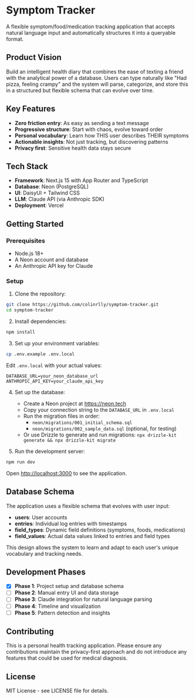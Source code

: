 # Symptom Tracker

A flexible symptom/food/medication tracking application that accepts natural language input and automatically structures it into a queryable format.

## Product Vision

Build an intelligent health diary that combines the ease of texting a friend with the analytical power of a database. Users can type naturally like "Had pizza, feeling crampy" and the system will parse, categorize, and store this in a structured but flexible schema that can evolve over time.

## Key Features

- **Zero friction entry**: As easy as sending a text message
- **Progressive structure**: Start with chaos, evolve toward order
- **Personal vocabulary**: Learn how THIS user describes THEIR symptoms
- **Actionable insights**: Not just tracking, but discovering patterns
- **Privacy first**: Sensitive health data stays secure

## Tech Stack

- **Framework**: Next.js 15 with App Router and TypeScript
- **Database**: Neon (PostgreSQL)
- **UI**: DaisyUI + Tailwind CSS
- **LLM**: Claude API (via Anthropic SDK)
- **Deployment**: Vercel

## Getting Started

### Prerequisites

- Node.js 18+
- A Neon account and database
- An Anthropic API key for Claude

### Setup

1. Clone the repository:
```bash
git clone https://github.com/colinrlly/symptom-tracker.git
cd symptom-tracker
```

2. Install dependencies:
```bash
npm install
```

3. Set up your environment variables:
```bash
cp .env.example .env.local
```

Edit `.env.local` with your actual values:
```
DATABASE_URL=your_neon_database_url
ANTHROPIC_API_KEY=your_claude_api_key
```

4. Set up the database:
   - Create a Neon project at https://neon.tech
   - Copy your connection string to the `DATABASE_URL` in `.env.local`
   - Run the migration files in order:
     - `neon/migrations/001_initial_schema.sql`
     - `neon/migrations/002_sample_data.sql` (optional, for testing)
   - Or use Drizzle to generate and run migrations: `npx drizzle-kit generate && npx drizzle-kit migrate`

5. Run the development server:
```bash
npm run dev
```

Open [http://localhost:3000](http://localhost:3000) to see the application.

## Database Schema

The application uses a flexible schema that evolves with user input:

- **users**: User accounts
- **entries**: Individual log entries with timestamps
- **field_types**: Dynamic field definitions (symptoms, foods, medications)
- **field_values**: Actual data values linked to entries and field types

This design allows the system to learn and adapt to each user's unique vocabulary and tracking needs.

## Development Phases

- [x] **Phase 1**: Project setup and database schema
- [ ] **Phase 2**: Manual entry UI and data storage
- [ ] **Phase 3**: Claude integration for natural language parsing
- [ ] **Phase 4**: Timeline and visualization
- [ ] **Phase 5**: Pattern detection and insights

## Contributing

This is a personal health tracking application. Please ensure any contributions maintain the privacy-first approach and do not introduce any features that could be used for medical diagnosis.

## License

MIT License - see LICENSE file for details.
